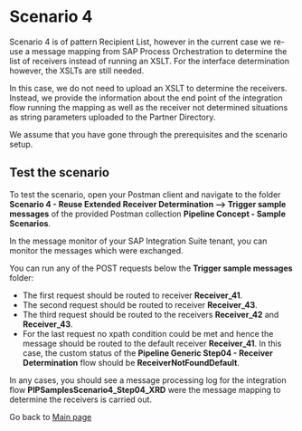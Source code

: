 # Scenario 4

Scenario 4 is of pattern Recipient List, however in the current case we re-use a message mapping from SAP Process Orchestration to determine the list of receivers instead of running an XSLT.
For the interface determination however, the XSLTs are still needed.

In this case, we do not need to upload an XSLT to determine the receivers. Instead, we provide the information about the end point of the integration flow running the mapping as well as the receiver
not determined situations as string parameters uploaded to the Partner Directory.

We assume that you have gone through the prerequisites and the scenario setup.

## Test the scenario
To test the scenario, open your Postman client and navigate to the folder **Scenario 4 -  Reuse Extended Receiver Determination --> Trigger sample messages** of the provided Postman collection **Pipeline Concept - Sample Scenarios**.

In the message monitor of your SAP Integration Suite tenant, you can monitor the messages which were exchanged.

You can run any of the POST requests below the **Trigger sample messages** folder:
- The first request should be routed to receiver **Receiver_41**.
- The second request should be routed to receiver **Receiver_43**.
- The third request should be routed to the receivers **Receiver_42** and **Receiver_43**.
- For the last request no xpath condition could be met and hence the message should be routed to the default receiver **Receiver_41**. In this case, the custom status of the **Pipeline Generic Step04 - Receiver Determination** flow should be **ReceiverNotFoundDefault**.

In any cases, you should see a message processing log for the integration flow **PIPSamplesScenario4_Step04_XRD** were the message mapping to determine the receivers is carried out.

Go back to [Main page](../../README.md)

